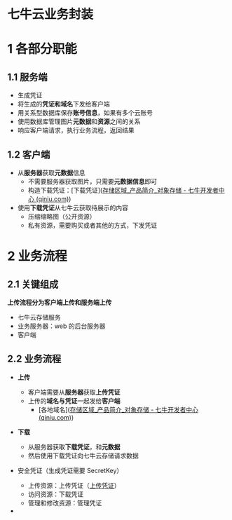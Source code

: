 # 七牛云业务封装

# 1 各部分职能

## 1.1 服务端

* 生成凭证
* 将生成的**凭证和域名**下发给客户端
* 用关系型数据库保存**账号信息**，如果有多个云账号
* 使用数据库管理图片**元数据**和**资源**之间的关系
* 响应客户端请求，执行业务流程，返回结果

## 1.2 客户端

* 从**服务器**获取**元数据**信息
  * 不需要服务器获取图片，只需要**元数据信息**即可
  * 构造下载凭证：[下载凭证]([存储区域_产品简介_对象存储 - 七牛开发者中心 (qiniu.com)](https://developer.qiniu.com/kodo/1671/region-endpoint-fq))
* 使用**下载凭证**从七牛云获取待展示的内容
  * 压缩缩略图（公开资源）
  * 私有资源，需要购买或者其他的方式，下发凭证

# 2 业务流程

## 2.1  关键组成

**上传流程分为客户端上传和服务端上传**

* 七牛云存储服务
* 业务服务器：web 的后台服务器
* 客户端

## 2.2 业务流程

* **上传**
  * 客户端需要从**服务器**获取**上传凭证**
  * 上传的**域名与凭证**一起发给**客户端**
    * [各地域名]([存储区域_产品简介_对象存储 - 七牛开发者中心 (qiniu.com)](https://developer.qiniu.com/kodo/1671/region-endpoint-fq))
* **下载**
  * 从服务器获取**下载凭证**，和**元数据**
  * 然后使用下载凭证向七牛云存储请求数据





* 安全凭证（生成凭证需要 SecretKey）
  * 上传资源：上传凭证（[上传凭证]()）
  * 访问资源：下载凭证
  * 管理和修改资源：管理凭证
* 